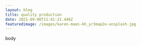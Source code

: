 ```yaml
---
layout: blog
title: quality production
date: 2021-09-06T11:41:21.446Z
featuredimage: /images/karen-maes-kh_yr3map2o-unsplash.jpg
---
```

body